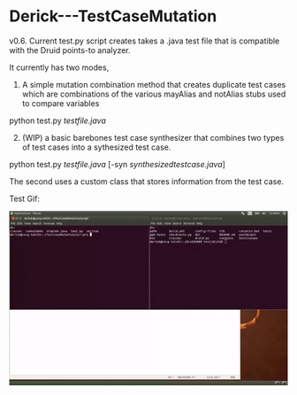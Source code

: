 # Derick---TestCaseMutation

v0.6.
Current test.py script creates takes a .java test file that is compatible with the Druid points-to analyzer.

It currently has two modes, 

1) A simple mutation combination method that creates duplicate test cases which are combinations of the various mayAlias and notAlias stubs used to compare variables

python test.py *testfile.java*

2) (WIP) a basic barebones test case synthesizer that combines two types of test cases into a sythesized test case.

python test.py *testfile.java* [-syn *synthesizedtestcase.java*]

The second uses a custom class that stores information from the test case.

Test Gif:

![alt text](https://github.com/yuleisui/Derick---TestCaseMutation/blob/master/mutation.gif)
